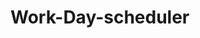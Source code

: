 # Work-Day-scheduler




<p><img align=“right” tsrc=“https://github.com/irvensd/Work-Day-scheduler/blob/main/Work-day%20Scheduler.gif” width=“500” height=“320” /> </p>
